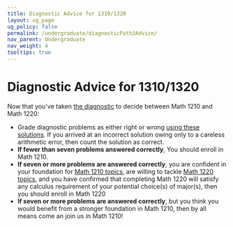```yaml
---
title: Diagnostic Advice for 1310/1320
layout: ug_page
ug_policy: false
permalink: /undergraduate/diagnosticPath3Advice/
nav_parent: Undergraduate
nav_weight: 4
tooltips: true
---
```

<h1 class="mb-4">Diagnostic Advice for 1310/1320</h1>

<p> Now that you've taken  <a href="https://math.virginia.edu/undergraduate/placement-files/diagnostic_1210_1220.html">the diagnostic</a> to decide between Math 1210 and Math 1220: </p>

 <ul>
    <li> Grade diagnostic problems as either right or wrong <a href="https://math.virginia.edu/undergraduate/placement-files/ExamA_Solutions.pdf">using these solutions</a>. If you arrived at an incorrect solution owing only to a careless arithmetic error, then count the solution as correct. </li>
    <li> <strong>If fewer than seven problems answered correctly</strong>,  You should enroll in Math 1210.  </li>
      <li> <strong>If seven or more problems are  answered correctly</strong>, you are confident in your foundation for <a href="/undergraduate/placement-files/1210.html">Math 1210 topics</a>, are willing to tackle  <a href="/undergraduate/placement-files/1220.html">Math 1220 topics</a>, and you have confirmed that completing Math 1220 will satisfy any calculus requirement of your potential choice(s) of major(s), then you should enroll in Math 1220</li>
  	 <li> <strong>If seven or more problems are  answered correctly</strong>, but you think you would benefit from a stronger foundation in Math 1210, then by all means come an join us in Math 1210!</li>
  </ul>
